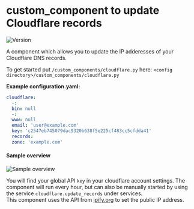 # custom_component to update Cloudflare records
![Version](https://img.shields.io/badge/version-2.0.1-green.svg?style=for-the-badge)
  
A component which allows you to update the IP adderesses of your Cloudflare DNS records.
  
To get started put `/custom_components/cloudflare.py` here:
`<config directory>/custom_components/cloudflare.py`  
  
**Example configuration.yaml:**
```yaml
cloudflare:
  -: 
  bin: null
  -: 
  www: null
  email: 'user@example.com'
  key: 'c2547eb745079dac9320b638f5e225cf483cc5cfdda41'
  records: 
  zone: 'example.com'
```
#### Sample overview
![Sample overview](overview.png)
  
You will find your global API `key` in your cloudflare account settings.
The component will run every hour, but can also be manually started by using the service `cloudflare.update_records` under services.  
This component uses the API from [ipify.org](https://www.ipify.org/) to set the public IP address.